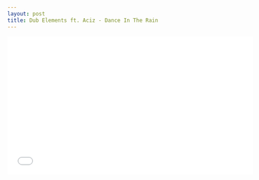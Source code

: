 ```yaml
---
layout: post
title: Dub Elements ft. Aciz - Dance In The Rain
---
```

<iframe width="560" height="315" src="//www.youtube.com/embed/Hcg6ZC_g-Qs" frameborder="0" allowfullscreen></iframe>
